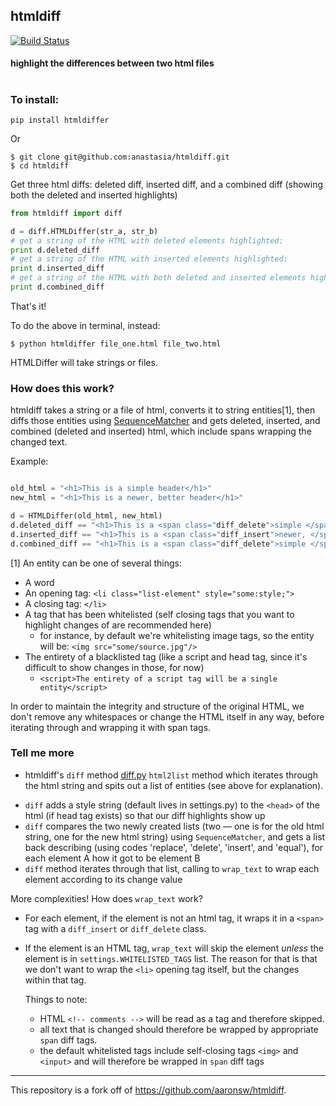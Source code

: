 ## htmldiff
[![Build Status](https://travis-ci.org/anastasia/htmldiff.svg?branch=develop)](https://travis-ci.org/anastasia/htmldiff)
#### highlight the differences between two html files
#
### To install:
```
pip install htmldiffer
```

Or
```
$ git clone git@github.com:anastasia/htmldiff.git
$ cd htmldiff
```

Get three html diffs: deleted diff, inserted diff, and a combined diff (showing both the deleted and inserted highlights)
```python
from htmldiff import diff

d = diff.HTMLDiffer(str_a, str_b)
# get a string of the HTML with deleted elements highlighted:  
print d.deleted_diff
# get a string of the HTML with inserted elements highlighted:
print d.inserted_diff
# get a string of the HTML with both deleted and inserted elements highlighted:
print d.combined_diff
```
That's it! 

To do the above in terminal, instead:
```
$ python htmldiffer file_one.html file_two.html
```
HTMLDiffer will take strings or files.


### How does this work?

htmldiff takes a string or a file of html, converts it to string entities[1], then diffs those entities using [SequenceMatcher][seqmatch] 
and gets deleted, inserted, and combined (deleted and inserted) html, which include spans wrapping the changed text.
     
Example:
```python

old_html = "<h1>This is a simple header</h1>"
new_html = "<h1>This is a newer, better header</h1>"

d = HTMLDiffer(old_html, new_html)
d.deleted_diff == "<h1>This is a <span class="diff_delete">simple </span>header</h1>"
d.inserted_diff == "<h1>This is a <span class="diff_insert">newer, </span><span class="diff_insert">better </span>header</h1>"
d.combined_diff == "<h1>This is a <span class="diff_delete">simple </span><span class="diff_insert">newer, </span><span class="diff_insert">better </span>header</h1>"
```

[1] An entity can be one of several things:
+ A word
+ An opening tag: `<li class="list-element" style="some:style;">`
+ A closing tag: `</li>`
+ A tag that has been whitelisted (self closing tags that you want to highlight changes of are recommended here)
    + for instance, by default we're whitelisting image tags, so the entity will be: `<img src="some/source.jpg"/>`
+ The entirety of a blacklisted tag (like a script and head tag, since it's difficult to show changes in those, for now)
    + `<script>The entirety of a script tag will be a single entity</script>`

In order to maintain the integrity and structure of the original HTML, we don't remove any whitespaces or change the HTML itself in any way, before iterating through and wrapping it with span tags.  

[seqmatch]:https://docs.python.org/3/library/difflib.html#difflib.SequenceMatcher


### Tell me more

+ htmldiff's `diff` method [diff.py][diffpy] 
`html2list` method which iterates through 
the html string and spits out a list of entities (see above for explanation). 

[diffpy]:https://github.com/anastasia/htmldiff/blob/develop/htmldiff/diff.py
+ `diff` adds a style string (default lives in settings.py) to the `<head>` of the html (if head tag exists) 
so that our diff highlights show up
+ `diff` compares the two newly created lists 
(two — one is for the old html string, one for the new html string) using `SequenceMatcher`, and gets
    a list back describing (using codes 'replace', 'delete', 'insert', and 'equal'), for each element A how it got to be element B 
+ `diff` method iterates through that list, calling to `wrap_text` to wrap each element according to its change value

More complexities! How does `wrap_text` work?
+ For each element, if the element is not an html tag, it wraps it in a `<span>` tag with a `diff_insert` or `diff_delete` class.
+ If the element is an HTML tag, `wrap_text` will skip the element *unless* the element is in `settings.WHITELISTED_TAGS` list.
   The reason for that is that we don't want to wrap the `<li>` opening tag itself, but the changes within that tag.
    
    
   Things to note:
  + HTML `<!-- comments -->` will be read as a tag and therefore skipped. 
  + all text that is changed should therefore be wrapped by appropriate `span` diff tags.
  + the default whitelisted tags include self-closing tags `<img>` and `<input>` and will therefore be wrapped in `span` diff tags 
 



***

This repository is a fork off of https://github.com/aaronsw/htmldiff. 